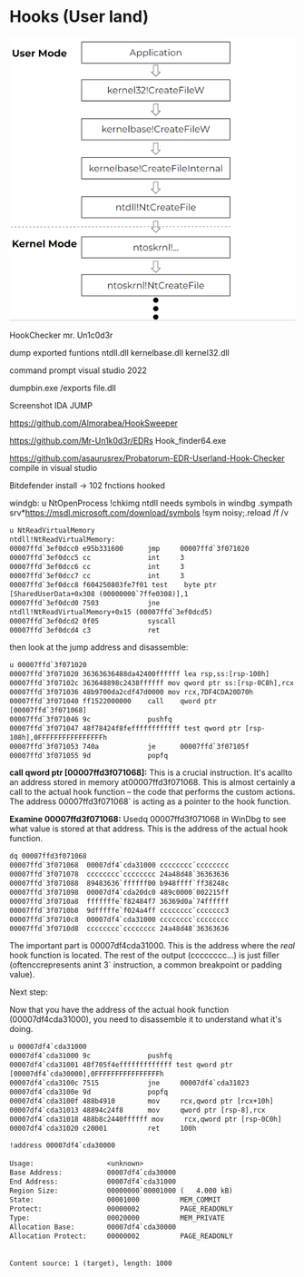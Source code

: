 # Hooks (User land)

![Screenshot](./images/hooking.jpg)

HookChecker mr. Un1c0d3r


dump exported funtions ntdll.dll kernelbase.dll kernel32.dll

command prompt visual studio 2022

dumpbin.exe /exports file.dll


Screenshot IDA JUMP

https://github.com/Almorabea/HookSweeper


https://github.com/Mr-Un1k0d3r/EDRs
Hook_finder64.exe

https://github.com/asaurusrex/Probatorum-EDR-Userland-Hook-Checker
compile in visual studio

Bitdefender install -> 102 fnctions hooked

windgb:
u NtOpenProcess
!chkimg ntdll
needs symbols in windbg
.sympath srv*https://msdl.microsoft.com/download/symbols
 !sym noisy;.reload /f /v


```
u NtReadVirtualMemory
ntdll!NtReadVirtualMemory:
00007ffd`3ef0dcc0 e95b331600      jmp     00007ffd`3f071020
00007ffd`3ef0dcc5 cc              int     3
00007ffd`3ef0dcc6 cc              int     3
00007ffd`3ef0dcc7 cc              int     3
00007ffd`3ef0dcc8 f604250803fe7f01 test    byte ptr [SharedUserData+0x308 (00000000`7ffe0308)],1
00007ffd`3ef0dcd0 7503            jne     ntdll!NtReadVirtualMemory+0x15 (00007ffd`3ef0dcd5)
00007ffd`3ef0dcd2 0f05            syscall
00007ffd`3ef0dcd4 c3              ret
```

then look at the jump address and disassemble:
```
u 00007ffd`3f071020
00007ffd`3f071020 36363636488da42400ffffff lea rsp,ss:[rsp-100h]
00007ffd`3f07102c 363648898c2438ffffff mov qword ptr ss:[rsp-0C8h],rcx
00007ffd`3f071036 48b9700da2cdf47d0000 mov rcx,7DF4CDA20D70h
00007ffd`3f071040 ff1522000000    call    qword ptr [00007ffd`3f071068]
00007ffd`3f071046 9c              pushfq
00007ffd`3f071047 48f78424f8feffffffffffff test qword ptr [rsp-108h],0FFFFFFFFFFFFFFFFh
00007ffd`3f071053 740a            je      00007ffd`3f07105f
00007ffd`3f071055 9d              popfq
```

**call qword ptr [00007ffd3f071068]:** This is a crucial instruction. It's acallto an address stored in memory at00007ffd3f071068.  This is almost certainly a call to the actual hook function – the code that performs the custom actions.  The address 00007ffd3f071068` is acting as a pointer to the hook function.

**Examine 00007ffd3f071068:** Usedq 00007ffd3f071068 in WinDbg to see what value is stored at that address.  This is the address of the actual hook function.

```
dq 00007ffd3f071068
00007ffd`3f071068  00007df4`cda31000 cccccccc`cccccccc
00007ffd`3f071078  cccccccc`cccccccc 24a48d48`36363636
00007ffd`3f071088  89483636`ffffff00 b948ffff`ff38248c
00007ffd`3f071098  00007df4`cda20dc0 489c0000`002215ff
00007ffd`3f0710a8  fffffffe`f82484f7 36369d0a`74ffffff
00007ffd`3f0710b8  9dfffffe`f024a4ff cccccccc`ccccccc3
00007ffd`3f0710c8  00007df4`cda31000 cccccccc`cccccccc
00007ffd`3f0710d8  cccccccc`cccccccc 24a48d48`36363636
```
The important part is 00007df4cda31000. This is the address where the *real* hook function is located. The rest of the output (cccccccc...) is just filler (oftenccrepresents anint 3` instruction, a common breakpoint or padding value).

Next step:

Now that you have the address of the actual hook function (00007df4cda31000), you need to disassemble it to understand what it's doing.

```code
u 00007df4`cda31000
00007df4`cda31000 9c              pushfq
00007df4`cda31001 48f705f4efffffffffffff test qword ptr [00007df4`cda30000],0FFFFFFFFFFFFFFFFh
00007df4`cda3100c 7515            jne     00007df4`cda31023
00007df4`cda3100e 9d              popfq
00007df4`cda3100f 488b4910        mov     rcx,qword ptr [rcx+10h]
00007df4`cda31013 48894c24f8      mov     qword ptr [rsp-8],rcx
00007df4`cda31018 488b8c2440ffffff mov     rcx,qword ptr [rsp-0C0h]
00007df4`cda31020 c20001          ret     100h
```

```code
!address 00007df4`cda30000

Usage:                  <unknown>
Base Address:           00007df4`cda30000
End Address:            00007df4`cda31000
Region Size:            00000000`00001000 (   4.000 kB)
State:                  00001000          MEM_COMMIT
Protect:                00000002          PAGE_READONLY
Type:                   00020000          MEM_PRIVATE
Allocation Base:        00007df4`cda30000
Allocation Protect:     00000002          PAGE_READONLY


Content source: 1 (target), length: 1000
```